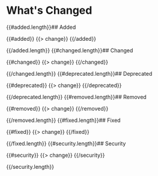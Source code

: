 # What's Changed

{{#added.length}}## Added

{{#added}}
{{> change}}
{{/added}}

{{/added.length}}
{{#changed.length}}## Changed

{{#changed}}
{{> change}}
{{/changed}}

{{/changed.length}}
{{#deprecated.length}}## Deprecated

{{#deprecated}}
{{> change}}
{{/deprecated}}

{{/deprecated.length}}
{{#removed.length}}## Removed

{{#removed}}
{{> change}}
{{/removed}}

{{/removed.length}}
{{#fixed.length}}## Fixed

{{#fixed}}
{{> change}}
{{/fixed}}

{{/fixed.length}}
{{#security.length}}## Security

{{#security}}
{{> change}}
{{/security}}

{{/security.length}}
